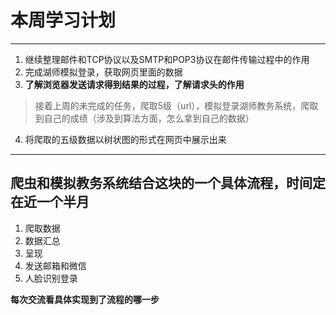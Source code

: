# 本周学习计划
---
1. 继续整理邮件和TCP协议以及SMTP和POP3协议在邮件传输过程中的作用
2. 完成湖师模拟登录，获取网页里面的数据
3.  **了解浏览器发送请求得到结果的过程，了解请求头的作用**
> 接着上周的未完成的任务，爬取5级（url），模拟登录湖师教务系统，爬取到自己的成绩（涉及到算法方面，怎么拿到自己的数据）
4.  将爬取的五级数据以树状图的形式在网页中展示出来



---
## 爬虫和模拟教务系统结合这块的一个具体流程，时间定在近一个半月

1. 爬取数据
2. 数据汇总
3. 呈现
4. 发送邮箱和微信  
5. 人脸识别登录

**每次交流看具体实现到了流程的哪一步**
